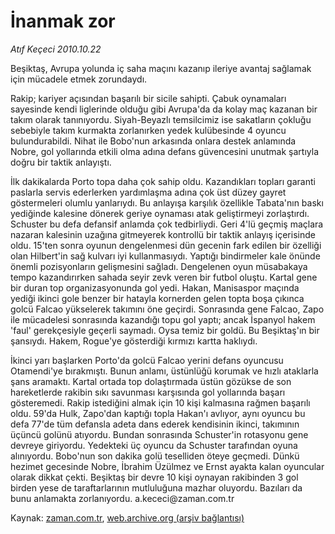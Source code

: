 # İnanmak zor

*Atıf Keçeci 2010.10.22*

<td class="news-spot">
<p>Beşiktaş, Avrupa yolunda iç saha maçını kazanıp ileriye avantaj sağlamak için mücadele etmek zorundaydı.</p>
<p><p>Rakip; kariyer açısından başarılı bir sicile sahipti. Çabuk oynamaları sayesinde kendi liglerinde olduğu gibi Avrupa'da da kolay maç kazanan bir takım olarak tanınıyordu. Siyah-Beyazlı temsilcimiz ise sakatların çokluğu sebebiyle takım kurmakta zorlanırken yedek kulübesinde 4 oyuncu bulundurabildi. Nihat ile Bobo'nun arkasında onlara destek anlamında Nobre, gol yollarında etkili olma adına defans güvencesini unutmak şartıyla doğru bir taktik anlayıştı.
<p> İlk dakikalarda Porto topa daha çok sahip oldu. Kazandıkları topları garanti paslarla servis ederlerken yardımlaşma adına çok üst düzey gayret göstermeleri olumlu yanlarıydı. Bu anlayışa karşılık özellikle Tabata'nın baskı yediğinde kalesine dönerek geriye oynaması atak geliştirmeyi zorlaştırdı. Schuster bu defa defansif anlamda çok tedbirliydi. Geri 4'lü geçmiş maçlara nazaran kalesinin uzağına gitmeyerek kontrollü bir taktik anlayış içerisinde oldu. 15'ten sonra oyunun dengelenmesi dün gecenin fark edilen bir özelliği olan Hilbert'in sağ kulvarı iyi kullanmasıydı. Yaptığı bindirmeler kale önünde önemli pozisyonların gelişmesini sağladı. Dengelenen oyun müsabakaya tempo kazandırırken sahada seyir zevk veren bir futbol oluştu. Kartal gene bir duran top organizasyonunda gol yedi. Hakan, Manisaspor maçında yediği ikinci gole benzer bir hatayla kornerden gelen topta boşa çıkınca golcü Falcao yükselerek takımını öne geçirdi. Sonrasında gene Falcao, Zapo ile mücadelesi sonrasında kazandığı topu gol yaptı; ancak İspanyol hakem 'faul' gerekçesiyle geçerli saymadı. Oysa temiz bir goldü. Bu Beşiktaş'ın bir şansıydı. Hakem, Rogue'ye gösterdiği kırmızı kartta haklıydı.
<p> İkinci yarı başlarken Porto'da golcü Falcao yerini defans oyuncusu Otamendi'ye bırakmıştı. Bunun anlamı, üstünlüğü korumak ve hızlı ataklarla şans aramaktı. Kartal ortada top dolaştırmada üstün gözükse de son hareketlerde rakibin sıkı savunması karşısında gol yollarında başarı gösteremedi. Rakip istediğini almak için 10 kişi kalmasına rağmen başarılı oldu. 59'da Hulk, Zapo'dan kaptığı topla Hakan'ı avlıyor, aynı oyuncu bu defa 77'de tüm defansla adeta dans ederek kendisinin ikinci, takımının üçüncü golünü atıyordu. Bundan sonrasında Schuster'in rotasyonu gene devreye giriyordu. Yedekteki üç oyuncu da Schuster tarafından oyuna alınıyordu. Bobo'nun son dakika golü teselliden öteye geçmedi. Dünkü hezimet gecesinde Nobre, İbrahim Üzülmez ve Ernst ayakta kalan oyuncular olarak dikkat çekti. Beşiktaş bir devre 10 kişi oynayan rakibinden 3 gol birden yese de taraftarlarının mutluluğuna mazhar oluyordu. Bazıları da bunu anlamakta zorlanıyordu. a.kececi@za­man.com.tr</p>
<a href="http://web.archive.org/web/20101130100803/mailto:a.kececi@zaman.com.tr">
</a></p></p></p></td>

Kaynak: [zaman.com.tr](http://zaman.com.tr/yazar.do?yazino=1043444), [web.archive.org (arşiv bağlantısı)](http://web.archive.org/web/20101130100803/http://zaman.com.tr/yazar.do?yazino=1043444)
